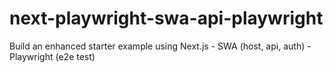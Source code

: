 # next-playwright-swa-api-playwright
Build an enhanced starter example using Next.js - SWA (host, api, auth) - Playwright (e2e test) 
